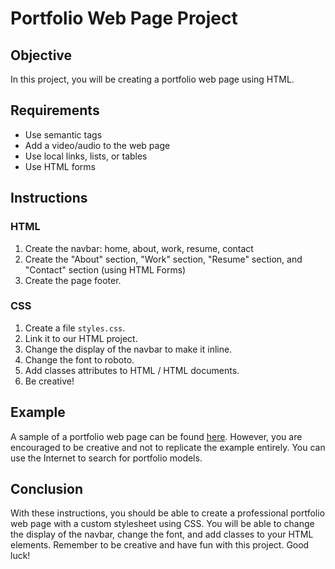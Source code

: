 # Portfolio Web Page Project

## Objective
In this project, you will be creating a portfolio web page using HTML.

## Requirements
- Use semantic tags
- Add a video/audio to the web page
- Use local links, lists, or tables
- Use HTML forms

## Instructions
### HTML
1. Create the navbar: home, about, work, resume, contact
2. Create the "About" section, "Work" section, "Resume" section, and "Contact" section (using HTML Forms)
3. Create the page footer.
### CSS
1. Create a file `styles.css`.
2. Link it to our HTML project.
3. Change the display of the navbar to make it inline.
4. Change the font to roboto.
5. Add classes attributes to HTML / HTML documents.
6. Be creative!

## Example
A sample of a portfolio web page can be found [here](https://dribbble.com/shots/10854907-Amike-Personal-Portfolio-WordPress-Theme). However, you are encouraged to be creative and not to replicate the example entirely.
You can use the Internet to search for portfolio models.
## Conclusion
With these instructions, you should be able to create a professional portfolio web page with a custom stylesheet using CSS. You will be able to change the display of the navbar, change the font, and add classes to your HTML elements. Remember to be creative and have fun with this project. Good luck!
